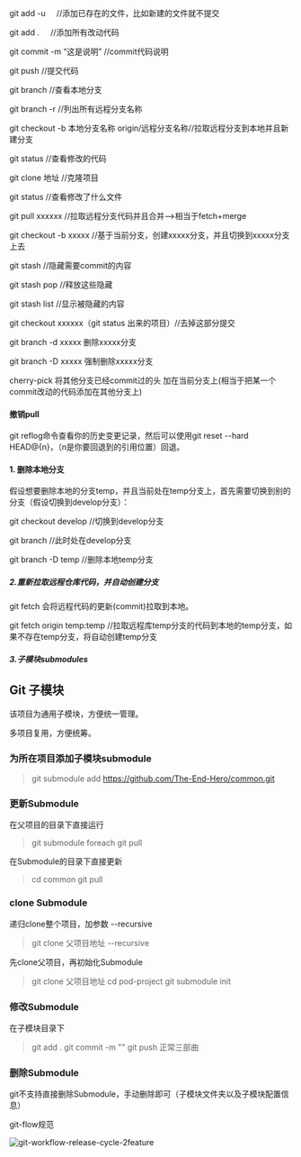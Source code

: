 git add -u     //添加已存在的文件，比如新建的文件就不提交

git add .      //添加所有改动代码

git commit -m “这是说明”   //commit代码说明

git push 		//提交代码

git branch      //查看本地分支

git branch -r //列出所有远程分支名称

git checkout -b 本地分支名称 origin/远程分支名称//拉取远程分支到本地并且新建分支

git status       //查看修改的代码

git clone 地址  //克隆项目

git status       //查看修改了什么文件

git pull  xxxxxx  //拉取远程分支代码并且合并-->相当于fetch+merge

git checkout -b xxxxx  //基于当前分支，创建xxxxx分支，并且切换到xxxxx分支上去

git stash       //隐藏需要commit的内容

git stash pop   //释放这些隐藏   

git stash list  //显示被隐藏的内容

git checkout xxxxxx（git status 出来的项目）//去掉这部分提交

git branch -d xxxxx 删除xxxxx分支

git branch -D xxxxx 强制删除xxxxx分支

cherry-pick 将其他分支已经commit过的头 加在当前分支上(相当于把某一个commit改动的代码添加在其他分支上)

#### 撤销pull

git reflog命令查看你的历史变更记录，然后可以使用git reset --hard HEAD@{n}，（n是你要回退到的引用位置）回退。

#### 1. 删除本地分支

假设想要删除本地的分支temp，并且当前处在temp分支上，首先需要切换到别的分支（假设切换到develop分支）：

git checkout develop  //切换到develop分支

git branch  //此时处在develop分支

git branch -D temp  //删除本地temp分支

##### 2.重新拉取远程仓库代码，并自动创建分支

git fetch 会将远程代码的更新(commit)拉取到本地。

git fetch origin temp:temp  //拉取远程库temp分支的代码到本地的temp分支，如果不存在temp分支，将自动创建temp分支

##### 3.子模块submodules
## Git 子模块

该项目为通用子模块，方便统一管理。

多项目复用，方便统筹。



### 为所在项目添加子模块submodule

> git submodule add https://github.com/The-End-Hero/common.git



### 更新Submodule

在父项目的目录下直接运行

> git submodule foreach git pull

在Submodule的目录下直接更新

>cd common
>git pull



### clone Submodule

递归clone整个项目，加参数 --recursive

> git clone 父项目地址 --recursive

先clone父项目，再初始化Submodule

> git clone 父项目地址
> cd pod-project
> git submodule init



### 修改Submodule

在子模块目录下

> git add .   git commit  -m ""    git push  正常三部曲



### 删除Submodule

git不支持直接删除Submodule，手动删除即可（子模块文件夹以及子模块配置信息）









git-flow规范

![git-workflow-release-cycle-2feature](/Users/wangxiping/Documents/github/Book-and-Knowledge/images/git-workflow-release-cycle-2feature.png)